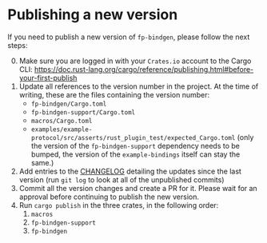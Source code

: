 # Publishing a new version

If you need to publish a new version of `fp-bindgen`, please follow the next
steps:

0. Make sure you are logged in with your `Crates.io` account to the Cargo CLI:
   https://doc.rust-lang.org/cargo/reference/publishing.html#before-your-first-publish
1. Update all references to the version number in the project. At the time of
   writing, these are the files containing the version number:
   * `fp-bindgen/Cargo.toml`
   * `fp-bindgen-support/Cargo.toml`
   * `macros/Cargo.toml`
   * `examples/example-protocol/src/asserts/rust_plugin_test/expected_Cargo.toml`
     (only the version of the `fp-bindgen-support` dependency needs to be
     bumped, the version of the `example-bindings` itself can stay the same.)
2. Add entries to the [CHANGELOG](./CHANGELOG.md) detailing the updates since the last version (run `git log` to look at all of the unpublished commits)
3. Commit all the version changes and create a PR for it. Please wait for an
   approval before continuing to publish the new version.
4. Run `cargo publish` in the three crates, in the following order:
   1. `macros`
   2. `fp-bindgen-support`
   3. `fp-bindgen`
